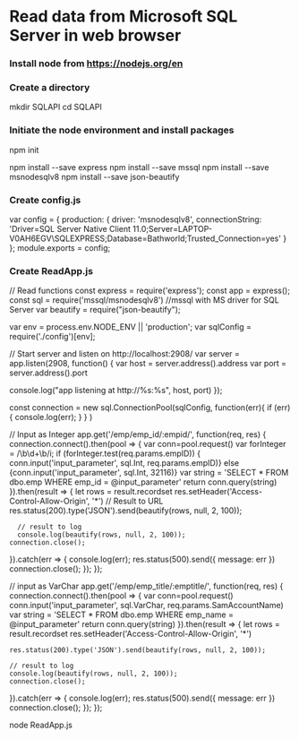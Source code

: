 # Read data from Microsoft SQL Server in web browser #

### Install node from https://nodejs.org/en ###

### Create a directory ### 
mkdir SQLAPI
cd SQLAPI

### Initiate the node environment and install packages ###
npm init

npm install --save express
npm install --save mssql
npm install  --save msnodesqlv8
npm install --save json-beautify

### Create config.js ###
var config = {
  production: {
     driver: 'msnodesqlv8',
     connectionString: 'Driver=SQL Server Native Client 11.0;Server=LAPTOP-V0AH6EGV\\SQLEXPRESS;Database=Bathworld;Trusted_Connection=yes'
     } 
};
module.exports = config;

### Create ReadApp.js ###
// Read functions
const express = require('express'); 
const app = express();
const sql = require('mssql/msnodesqlv8') //mssql with MS driver for SQL Server
var beautify = require("json-beautify");
  
var env = process.env.NODE_ENV || 'production';
var sqlConfig = require('./config')[env];
  
// Start server and listen on http://localhost:2908/
var server = app.listen(2908, function() {
  var host = server.address().address
  var port = server.address().port
  
  console.log("app listening at http://%s:%s", host, port)
});
  
const connection = new sql.ConnectionPool(sqlConfig, function(err){
      if (err){
      console.log(err);
      }
    }
)
  
// Input as Integer
app.get('/emp/emp_id/:empid/', function(req, res) {
  connection.connect().then(pool => { 
    var conn=pool.request()
    var forInteger = /\b\d+\b/i; 
    if (forInteger.test(req.params.empID)) {  
       conn.input('input_parameter', sql.Int, req.params.empID)}
    else {conn.input('input_parameter', sql.Int, 32116)} 
    var string = 'SELECT * FROM dbo.emp WHERE emp_id  = @input_parameter'
    return conn.query(string)
  }).then(result => {
    let rows = result.recordset
    res.setHeader('Access-Control-Allow-Origin', '*')
      // Result to URL
   res.status(200).type('JSON').send(beautify(rows, null, 2, 100));
         
      // result to log
      console.log(beautify(rows, null, 2, 100));
    connection.close();
  }).catch(err => {
    console.log(err);
    res.status(500).send({
      message: err
    })
    connection.close();
  });
});
 
 
 // input as VarChar
 app.get('/emp/emp_title/:emptitle/', function(req, res) {
  connection.connect().then(pool => { 
    var conn=pool.request()
    conn.input('input_parameter', sql.VarChar, req.params.SamAccountName)
    var string = 'SELECT * FROM dbo.emp WHERE  emp_name = @input_parameter'
    return conn.query(string)
  }).then(result => {
    let rows = result.recordset
    res.setHeader('Access-Control-Allow-Origin', '*')
     
    res.status(200).type('JSON').send(beautify(rows, null, 2, 100));
         
    // result to log
    console.log(beautify(rows, null, 2, 100));
    connection.close();
  }).catch(err => {
    console.log(err);
    res.status(500).send({
      message: err
    })
    connection.close();
  });
});

node ReadApp.js
